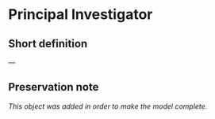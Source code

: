 # Principal Investigator
## Short definition
—
## Preservation note
*This object was added in order to make the model complete.*